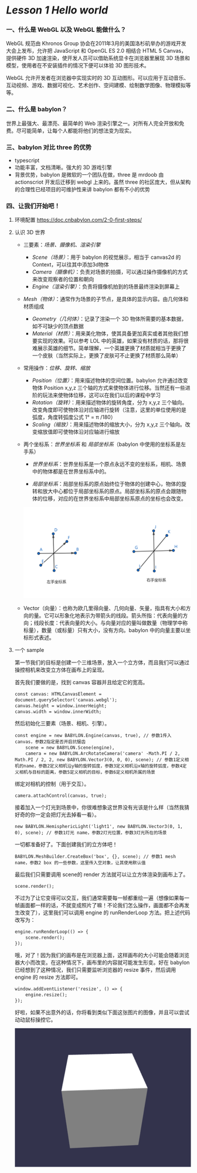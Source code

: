 # ***Lesson 1 Hello world***

### **一、什么是 WebGL 以及 WebGL 能做什么？**
WebGL  规范由 Khronos Group 协会在2011年3月的美国洛杉矶举办的游戏开发大会上发布，允许把 JavaScript 和 OpenGL ES 2.0 相结合 HTML 5 Canvas，提供硬件 3D 加速渲染，使开发人员可以借助系统显卡在浏览器里展现 3D 场景和模型，使用者在不安装插件的情况下便可以体验 3D 图形技术。

WebGL 允许开发者在浏览器中实现实时的 3D 互动图形。可以应用于互动音乐、互动视频、游戏、数据可视化、艺术创作、空间建模、绘制数学图像、物理模拟等等。

### **二、什么是 babylon？**

 世界上最强大、最漂亮、最简单的 Web 渲染引擎之一。对所有人完全开放和免费。尽可能简单，让每个人都能将他们的想法变为现实。

### **三、babylon 对比 three 的优势**
+  typescript
+  功能丰富，文档清晰。强大的 3D 游戏引擎
+  背景优势，babylon 是微软的一个团队在做，three 是 mrdoob 由 actionscriot 开发后迁移到 webgl 上来的。虽然 three 的社区庞大，但从架构的合理性已经项目的可维护性来讲 babylon 都有不小的优势

### **四、让我们开始吧！**
1.  环境配置 https://doc.cnbabylon.com/2-0-first-steps/

2.  认识 3D 世界
    +  三要素：*场景、摄像机、渲染引擎*
        +  *Scene（场景）*：用于 babylon 的视觉展示，相当于 canvas2d 的 Context，可以往其中添加3d物体
        +  *Camera（摄像机）*：负责对场景的拍摄，可以通过操作摄像机的方式来改变观察者的位置和朝向
        +  *Engine（渲染引擎）*：负责将摄像机拍到的场景最终渲染到屏幕上
        
    +  *Mesh（物体）*：通常作为场景的子节点，是具体的显示内容。由几何体和材质组成
       
        +  *Geometry（几何体）*：记录了渲染一个 3D 物体所需要的基本数据，如不可缺少的顶点数据
        +  *Material（材质）*：用来美化物体，使其具备更加真实或者其他我们想要实现的效果。可以参考 LOL 中的英雄，如果没有材质的话，那将很难展示英雄的细节。简单理解，一个英雄更换了材质就相当于更换了一个皮肤（当然实际上，更换了皮肤可不止更换了材质那么简单）
        
    +  常用操作：*位移、旋转、缩放*
       
        +  *Position（位置）*：用来描述物体的空间位置。babylon 允许通过改变物体 Position x,y,z 三个轴的方式来使物体进行位移。当然还有一些进阶的玩法来使物体位移，这可以在我们以后的课程中学习
        +  *Rotation（旋转）*：用来描述物体的旋转角度，分为 x,y,z 三个轴向。改变角度即可使物体沿对应轴进行旋转（注意，这里的单位使用的是弧度，角度转弧度公式 1° = π /180）
        +  *Scaling（缩放）*：用来描述物体的缩放大小，分为 x,y,z 三个轴向。改变缩放值即可使物体沿对应轴进行缩放
        
    +  两个坐标系：*世界坐标系*  和 *局部坐标系*（babylon 中使用的坐标系是左手系）
        +  *世界坐标系*：世界坐标系是一个原点永远不变的坐标系，相机、场景中的物体都是在世界坐标系中的。
        
        +  *局部坐标系*：局部坐标系的原点始终位于物体的创建中心，物体的旋转和放大中心都位于局部坐标系的原点。局部坐标系的原点会跟随物体的位移，对应的在世界坐标系中局部坐标系原点的坐标也会改变。
        
          ![](images/zbx.png)
        
    +  Vector（向量）：也称为欧几里得向量、几何向量、矢量，指具有大小和方向的量。它可以形象化地表示为带箭头的线段。箭头所指：代表向量的方向；线段长度：代表向量的大小。与向量对应的量叫做数量（物理学中称标量），数量（或标量）只有大小，没有方向。babylon 中的向量主要以坐标形式表述。
    
3.  一个 sample

    第一节我们的目标是创建一个三维场景，放入一个立方体，而且我们可以通过操控相机来改变立方体在画布上的呈现。
    
    首先我们要做的是，找到 canvas 容器并且给定它的宽高。
    
    ```
    const canvas: HTMLCanvasElement = document.querySelector('canvas.webgl');
    canvas.height = window.innerHeight;
    canvas.width = window.innerWidth;
    ```
    
    然后初始化三要素（场景、相机、引擎）。
    
    ```
    const engine = new BABYLON.Engine(canvas, true), // 参数1传入 canvas，参数2指定是否开启抗锯齿
        scene = new BABYLON.Scene(engine),
        camera = new BABYLON.ArcRotateCamera('camera' -Math.PI / 2, Math.PI / 2, 2, new BABYLON.Vector3(0, 0, 0), scene); // 参数1定义相机的name，参数2定义相机沿y轴的旋转弧度，参数3定义相机沿x轴的旋转弧度，参数4定义相机与目标的距离，参数5定义相机的目标，参数6定义相机所属的场景
    ```
    
    绑定对相机的控制（用于交互）。
    
    ```
    camera.attachControl(canvas, true);
    ```
    
    接着加入一个灯光到场景中，你很难想象这世界没有光该是什么样（当然我猜好奇的你一定会把灯光去掉看一看）。
    
    ```
    new BABYLON.HemisphericLight('light1', new BABYLON.Vector3(0, 1, 0), scene); // 参数1灯光 name，参数2灯光位置，参数3灯光所在的场景
    ```
    
    一切都准备好了。下面创建我们的立方体吧！
    
    ```
    BABYLON.MeshBuilder.CreateBox('box', {}, scene); // 参数1 mesh name，参数2 box 的一些参数，这里传入空对象，让其使用默认值
    ```
    
    最后我们只需要调用 scene的 render 方法就可以让立方体渲染到画布上了。
    
    ```
    scene.render();
    ```
    
    不过为了让它变得可以交互，我们通常需要每一帧都重绘一遍（想像如果每一帧画面都一样的话，不就变成照片了嘛！不论我们怎么操作，画面都不会再发生改变了），这里我们可以调用 engine 的 runRenderLoop 方法。把上述代码改写为：
    
    ```
    engine.runRenderLoop(() => {
    	scene.render();
    });
    ```
    
    哦，对了！因为我们的画布是在浏览器上面，这样画布的大小可能会随着浏览器大小而改变。在这种情况下，画布里的内容就可能发生形变。好在 babylon 已经想到了这种情况，我们只需要监听浏览器的 resize 事件，然后调用 engine 的 resize 方法即可。
    
    ```
    window.addEventListener('resize', () => {
        engine.resize();
    });
    ```
    
    好啦，如果不出意外的话，你将看到类似下面这张图片的图像，并且可以尝试动动鼠标操控它。
    
    ![](images/part1.png)

